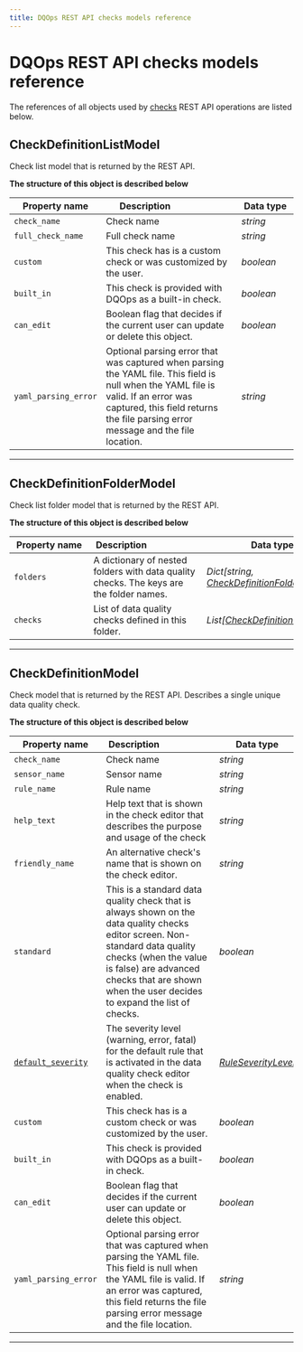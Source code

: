 ```yaml
---
title: DQOps REST API checks models reference
---
```

# DQOps REST API checks models reference
The references of all objects used by [checks](../operations/checks.md) REST API operations are listed below.


## CheckDefinitionListModel
Check list model that is returned by the REST API.


**The structure of this object is described below**


|&nbsp;Property&nbsp;name&nbsp;|&nbsp;Description&nbsp;&nbsp;&nbsp;&nbsp;&nbsp;&nbsp;&nbsp;&nbsp;&nbsp;&nbsp;&nbsp;&nbsp;&nbsp;&nbsp;&nbsp;&nbsp;&nbsp;&nbsp;&nbsp;&nbsp;&nbsp;|&nbsp;Data&nbsp;type&nbsp;|
|---------------|---------------------------------|-----------|
|<span class="no-wrap-code">`check_name`</span>|Check name|*string*|
|<span class="no-wrap-code">`full_check_name`</span>|Full check name|*string*|
|<span class="no-wrap-code">`custom`</span>|This check has is a custom check or was customized by the user.|*boolean*|
|<span class="no-wrap-code">`built_in`</span>|This check is provided with DQOps as a built-in check.|*boolean*|
|<span class="no-wrap-code">`can_edit`</span>|Boolean flag that decides if the current user can update or delete this object.|*boolean*|
|<span class="no-wrap-code">`yaml_parsing_error`</span>|Optional parsing error that was captured when parsing the YAML file. This field is null when the YAML file is valid. If an error was captured, this field returns the file parsing error message and the file location.|*string*|


___

## CheckDefinitionFolderModel
Check list folder model that is returned by the REST API.


**The structure of this object is described below**


|&nbsp;Property&nbsp;name&nbsp;|&nbsp;Description&nbsp;&nbsp;&nbsp;&nbsp;&nbsp;&nbsp;&nbsp;&nbsp;&nbsp;&nbsp;&nbsp;&nbsp;&nbsp;&nbsp;&nbsp;&nbsp;&nbsp;&nbsp;&nbsp;&nbsp;&nbsp;|&nbsp;Data&nbsp;type&nbsp;|
|---------------|---------------------------------|-----------|
|<span class="no-wrap-code">`folders`</span>|A dictionary of nested folders with data quality checks. The keys are the folder names.|*Dict[string, [CheckDefinitionFolderModel](./checks.md#checkdefinitionfoldermodel)]*|
|<span class="no-wrap-code">`checks`</span>|List of data quality checks defined in this folder.|*List[[CheckDefinitionListModel](./checks.md#checkdefinitionlistmodel)]*|


___

## CheckDefinitionModel
Check model that is returned by the REST API. Describes a single unique data quality check.


**The structure of this object is described below**


|&nbsp;Property&nbsp;name&nbsp;|&nbsp;Description&nbsp;&nbsp;&nbsp;&nbsp;&nbsp;&nbsp;&nbsp;&nbsp;&nbsp;&nbsp;&nbsp;&nbsp;&nbsp;&nbsp;&nbsp;&nbsp;&nbsp;&nbsp;&nbsp;&nbsp;&nbsp;|&nbsp;Data&nbsp;type&nbsp;|
|---------------|---------------------------------|-----------|
|<span class="no-wrap-code">`check_name`</span>|Check name|*string*|
|<span class="no-wrap-code">`sensor_name`</span>|Sensor name|*string*|
|<span class="no-wrap-code">`rule_name`</span>|Rule name|*string*|
|<span class="no-wrap-code">`help_text`</span>|Help text that is shown in the check editor that describes the purpose and usage of the check|*string*|
|<span class="no-wrap-code">`friendly_name`</span>|An alternative check's name that is shown on the check editor.|*string*|
|<span class="no-wrap-code">`standard`</span>|This is a standard data quality check that is always shown on the data quality checks editor screen. Non-standard data quality checks (when the value is false) are advanced checks that are shown when the user decides to expand the list of checks.|*boolean*|
|<span class="no-wrap-code">[`default_severity`](./common.md#ruleseveritylevel)</span>|The severity level (warning, error, fatal) for the default rule that is activated in the data quality check editor when the check is enabled.|*[RuleSeverityLevel](./common.md#ruleseveritylevel)*|
|<span class="no-wrap-code">`custom`</span>|This check has is a custom check or was customized by the user.|*boolean*|
|<span class="no-wrap-code">`built_in`</span>|This check is provided with DQOps as a built-in check.|*boolean*|
|<span class="no-wrap-code">`can_edit`</span>|Boolean flag that decides if the current user can update or delete this object.|*boolean*|
|<span class="no-wrap-code">`yaml_parsing_error`</span>|Optional parsing error that was captured when parsing the YAML file. This field is null when the YAML file is valid. If an error was captured, this field returns the file parsing error message and the file location.|*string*|


___

